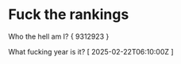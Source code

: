 # Fuck the rankings

Who the hell am I?
{ 9312923 }

What fucking year is it?
[ 2025-02-22T06:10:00Z ]
